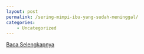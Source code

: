 ```yaml
---
layout: post
permalink: /sering-mimpi-ibu-yang-sudah-meninggal/
categories:
    - Uncategorized
---
```


[Baca Selengkapnya](/04)